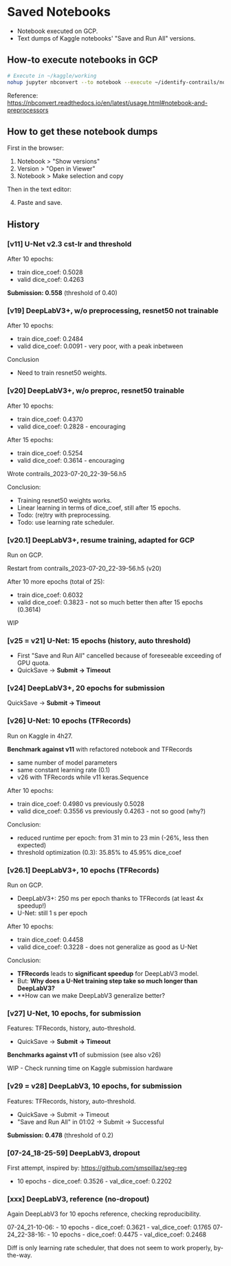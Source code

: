 
# Saved Notebooks

- Notebook executed on GCP.
- Text dumps of Kaggle notebooks' "Save and Run All" versions. 

## How-to execute notebooks in GCP

``` bash
# Execute in ~/kaggle/working
nohup jupyter nbconvert --to notebook --execute ~/identify-contrails/notebooks/identify-contrails.ipynb --output ~/kaggle/working/identify-contrails-executed.ipynb &
```

Reference: https://nbconvert.readthedocs.io/en/latest/usage.html#notebook-and-preprocessors

## How to get these notebook dumps

First in the browser:

1. Notebook > "Show versions"
2. Version > "Open in Viewer"
3. Notebook > Make selection and copy

Then in the text editor:

4. Paste and save.

## History

### [v11] U-Net v2.3 cst-lr and threshold 

After 10 epochs:

- train dice_coef: 0.5028
- valid dice_coef: 0.4263

**Submission: 0.558** (threshold of 0.40)

### [v19] DeepLabV3+, w/o preprocessing, resnet50 not trainable

After 10 epochs:

- train dice_coef: 0.2484
- valid dice_coef: 0.0091 - very poor, with a peak inbetween

Conclusion

- Need to train resnet50 weights.

### [v20] DeepLabV3+, w/o preproc, resnet50 trainable

After 10 epochs:

- train dice_coef: 0.4370
- valid dice_coef: 0.2828 - encouraging

After 15 epochs:

- train dice_coef: 0.5254
- valid dice_coef: 0.3614 - encouraging

Wrote contrails_2023-07-20_22-39-56.h5

Conclusion:

- Training resnet50 weights works.
- Linear learning in terms of dice_coef, still after 15 epochs.
- Todo: (re)try with preprocessing.
- Todo: use learning rate scheduler.

### [v20.1] DeepLabV3+, resume training, adapted for GCP

Run on GCP.

Restart from contrails_2023-07-20_22-39-56.h5 (v20)

After 10 more epochs (total of 25):

- train dice_coef: 0.6032
- valid dice_coef: 0.3823 - not so much better then after 15 epochs (0.3614)

WIP

### [v25 = v21] U-Net: 15 epochs (history, auto threshold)

- First "Save and Run All" cancelled because of foreseeable exceeding of GPU quota.
- QuickSave -> **Submit -> Timeout**

### [v24] DeepLabV3+, 20 epochs for submission

QuickSave -> **Submit -> Timeout**

### [v26] U-Net: 10 epochs (TFRecords)

Run on Kaggle in 4h27.

**Benchmark against v11** with refactored notebook and TFRecords

- same number of model parameters
- same constant learning rate (0.1)
- v26 with TFRecords while v11 keras.Sequence

After 10 epochs:

- train dice_coef: 0.4980 vs previously 0.5028
- valid dice_coef: 0.3556 vs previously 0.4263 - not so good (why?)

Conclusion:

- reduced runtime per epoch: from 31 min to 23 min (-26%, less then expected)
- threshold optimization (0.3): 35.85% to 45.95% dice_coef

### [v26.1] DeepLabV3+, 10 epochs (TFRecords)

Run on GCP.

- DeepLabV3+: 250 ms per epoch thanks to TFRecords (at least 4x speedup!)
- U-Net: still 1 s per epoch

After 10 epochs:

- train dice_coef: 0.4458 
- valid dice_coef: 0.3228 - does not generalize as good as U-Net

Conclusion:

- **TFRecords** leads to **significant speedup** for DeepLabV3 model.
- But: **Why does a U-Net training step take so much longer than DeepLabV3?**
- **How can we make DeepLabV3 generalize better?

### [v27] U-Net, 10 epochs, for submission

Features: TFRecords, history, auto-threshold.

- QuickSave -> **Submit -> Timeout**

**Benchmarks against v11** of submission (see also v26)

WIP - Check running time on Kaggle submission hardware

### [v29 = v28] DeepLabV3, 10 epochs, for submission

Features: TFRecords, history, auto-threshold.

- QuickSave -> Submit -> Timeout
- "Save and Run All" in 01:02 -> Submit -> Successful

**Submission: 0.478** (threshold of 0.2)

### [07-24_18-25-59] DeepLabV3, dropout

First attempt, inspired by: https://github.com/smspillaz/seg-reg

- 10 epochs - dice_coef: 0.3526 - val_dice_coef: 0.2202

### [xxx] DeepLabV3, reference (no-dropout)

Again DeepLabV3 for 10 epochs reference, checking reproducibility.

07-24_21-10-06: - 10 epochs - dice_coef: 0.3621 - val_dice_coef: 0.1765
07-24_22-38-16: - 10 epochs - dice_coef: 0.4475 - val_dice_coef: 0.2468

Diff is only learning rate scheduler, that does not seem to work properly, by-the-way.
